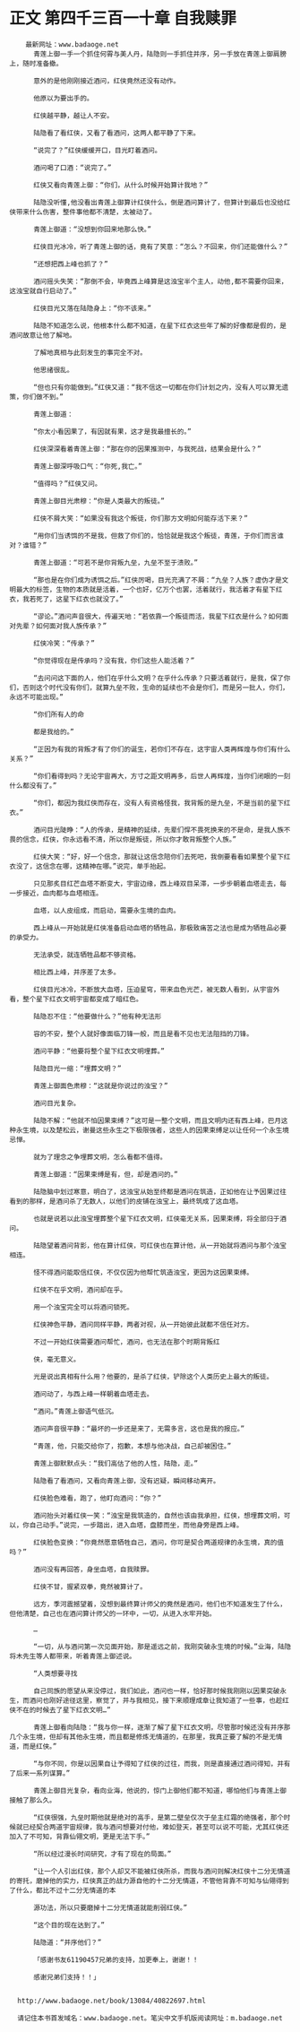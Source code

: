 # 正文 第四千三百一十章 自我赎罪
        最新网址：www.badaoge.net
          青莲上御一手一个抓住何霄与美人丹，陆隐则一手抓住并序，另一手放在青莲上御肩膀上，随时准备撤。
      
          意外的是他刚刚接近酒问，红侠竟然还没有动作。
      
          他原以为要出手的。
      
          红侠越平静，越让人不安。
      
          陆隐看了看红侠，又看了看酒问，这两人都平静了下来。
      
          “说完了？”红侠缓缓开口，目光盯着酒问。
      
          酒问喝了口酒：“说完了。”
      
          红侠又看向青莲上御：“你们，从什么时候开始算计我地？”
      
          陆隐没听懂,他没看出青莲上御算计红侠什么，倒是酒问算计了，但算计到最后也没给红侠带来什么伤害，整件事他都不清楚，太被动了。
      
          青莲上御道：“没想到你回来地那么快。”
      
          红侠目光冰冷，听了青莲上御的话，竟有了笑意：“怎么？不回来，你们还能做什么？”
      
          “还想把西上峰也抓了？”
      
          酒问摇头失笑：“那倒不会，毕竟西上峰算是这浊宝半个主人，动他,都不需要你回来，这浊宝就自行启动了。”
      
          红侠目光又落在陆隐身上：“你不该来。”
      
          陆隐不知道怎么说，他根本什么都不知道，在星下红衣这些年了解的好像都是假的，是酒问故意让他了解地。
      
          了解地真相与此刻发生的事完全不对。
      
          他思绪很乱。
      
          “但也只有你能做到。”红侠又道：“我不信这一切都在你们计划之内，没有人可以算无遗策，你们做不到。”
      
          青莲上御道：
      
          “你太小看因果了，有因就有果，这才是我最擅长的。”
      
          红侠深深看着青莲上御：“那在你的因果推测中，与我死战，结果会是什么？”
      
          青莲上御深呼吸口气：“你死,我亡。”
      
          “值得吗？”红侠又问。
      
          青莲上御目光肃穆：“你是人类最大的叛徒。”
      
          红侠不屑大笑：“如果没有我这个叛徒，你们那方文明如何能存活下来？”
      
          “用你们当诱饵的不是我，但救了你们的，恰恰就是我这个叛徒，青莲，于你们而言谁对？谁错？”
      
          青莲上御道：“可若不是你背叛九垒，九垒不至于溃败。”
      
          “那也是在你们成为诱饵之后。”红侠厉喝，目光充满了不屑：“九垒？人族？虚伪才是文明最大的标签，生物的本质就是活着，一个也好，亿万个也罢，活着就行，我活着才有星下红衣，我若死了，这星下红衣也就没了。”
      
          “谬论。”酒问声音很大，传遍天地：“若依靠一个叛徒而活，我星下红衣是什么？如何面对先辈？如何面对我人族传承？”
      
          红侠冷笑：“传承？”
      
          “你觉得现在是传承吗？没有我，你们这些人能活着？”
      
          “去问问这下面的人，他们在乎什么文明？在乎什么传承？只要活着就行，是我，保了你们，否则这个时代没有你们，就算九垒不败，生命的延续也不会是你们，而是另一批人，你们，永远不可能出现。”
      
          “你们所有人的命
      
          都是我给的。”
      
          “正因为有我的背叛才有了你们的诞生，若你们不存在，这宇宙人类再辉煌与你们有什么关系？”
      
          “你们看得到吗？无论宇宙再大，方寸之距文明再多，后世人再辉煌，当你们闭眼的一刻什么都没有了。”
      
          “你们，都因为我红侠而存在，没有人有资格怪我，我背叛的是九垒，不是当前的星下红衣。”
      
          酒问目光陡睁：“人的传承，是精神的延续，先辈们悍不畏死换来的不是命，是我人族不畏的信念，红侠，你永远看不清，所以你是叛徒，所以你才敢背叛整个人族。”
      
          红侠大笑：“好，好一个信念，那就让这信念陪你们去死吧，我倒要看看如果整个星下红衣没了，这信念在哪，这精神在哪。”说完，单手抬起。
      
          只见那炙目红芒血塔不断变大，宇宙边缘，西上峰双目呆滞，一步步朝着血塔走去，每一步接近，血肉都与血塔相连。
      
          血塔，以人皮组成，而启动，需要永生境的血肉。
      
          西上峰从一开始就是红侠准备启动血塔的牺牲品，那极致痛苦之法也是成为牺牲品必要的承受力。
      
          无法承受，就连牺牲品都不够资格。
      
          相比西上峰，并序差了太多。
      
          红侠目光冰冷，不断放大血塔，压迫星穹，带来血色光芒，被无数人看到，从宇宙外看，整个星下红衣文明宇宙都变成了暗红色。
      
          陆隐忍不住：“他要做什么？”他有种无法形
      
          容的不安，整个人就好像面临刀锋一般，而且是看不见也无法阻挡的刀锋。
      
          酒问平静：“他要将整个星下红衣文明埋葬。”
      
          陆隐目光一缩：“埋葬文明？”
      
          青莲上御面色肃穆：“这就是你说过的浊宝？”
      
          酒问目光复杂。
      
          陆隐不解：“他就不怕因果束缚？”这可是一整个文明，而且文明内还有西上峰，巴月这种永生境，以及楚松云，谢曼这些永生之下极限强者，这些人的因果束缚足以让任何一个永生境忌惮。
      
          就为了理念之争埋葬文明，怎么看都不值得。
      
          青莲上御道：“因果束缚是有，但，却是酒问的。”
      
          陆隐脑中划过寒意，明白了，这浊宝从始至终都是酒问在筑造，正如他在让予因果过往看到的那样，是酒问杀了无数人，以他们的皮铺在浊宝上，最终筑成了这血塔。
      
          也就是说若以此浊宝埋葬整个星下红衣文明，红侠毫无关系，因果束缚，将全部归于酒问。
      
          陆隐望着酒问背影，他在算计红侠，可红侠也在算计他，从一开始就将酒问与那个浊宝相连。
      
          怪不得酒问能取信红侠，不仅仅因为他帮忙筑造浊宝，更因为这因果束缚。
      
          红侠不在乎文明，酒问却在乎。
      
          用一个浊宝完全可以将酒问锁死。
      
          红侠神色平静，酒问同样平静，两者对视，从一开始彼此就都不信任对方。
      
          不过一开始红侠需要酒问帮忙，酒问，也无法在那个时期背叛红
      
          侠，毫无意义。
      
          光是说出真相有什么用？他要的，是杀了红侠，铲除这个人类历史上最大的叛徒。
      
          酒问动了，与西上峰一样朝着血塔走去。
      
          “酒问。”青莲上御语气低沉。
      
          酒问声音很平静：“最坏的一步还是来了，无需多言，这也是我的报应。”
      
          “青莲，他，只能交给你了，抱歉，本想与他决战，自己却被困住。”
      
          青莲上御默默点头：“我们高估了他的人性，陆隐，走。”
      
          陆隐看了看酒问，又看向青莲上御，没有迟疑，瞬间移动离开。
      
          红侠脸色难看，跑了，他盯向酒问：“你？”
      
          酒问抬头对着红侠一笑：“浊宝是我筑造的，自然也该由我承担，红侠，想埋葬文明，可以，你自己动手。”说完，一步踏出，进入血塔，盘膝而坐，而他身旁是西上峰。
      
          红侠脸色变换：“你竟然愿意牺牲自己，酒问，你可是契合两道规律的永生境，真的值吗？”
      
          酒问没有再回答，身坐血塔，自我赎罪。
      
          红侠不甘，握紧双拳，竟然被算计了。
      
          远方，季河震撼望着，没想到最终算计师父的竟然是酒问，他们也不知道发生了什么，但他清楚，自己也在酒问算计师父的一环中，一切，从进入水牢开始。
      
          …
      
          “一切，从与酒问第一次见面开始，那是遥远之前，我刚突破永生境的时候。”业海，陆隐将木先生等人都带来，听着青莲上御述说。
      
          “人类想要寻找
      
          自己同族的愿望从来没停过，我们如此，酒问也一样，恰好那时候我刚刚以因果突破永生，而酒问也刚好途径这里，察觉了，并与我相见，接下来顺理成章让我知道了一些事，也趁红侠不在的时候去了星下红衣文明…”
      
          青莲上御看向陆隐：“我与你一样，逐渐了解了星下红衣文明，尽管那时候还没有并序那几个永生境，但却有其他永生境，而且都是修炼无情道的，在那里，我真正要了解的不是无情道，而是红侠。”
      
          “与你不同，你是以因果自让予得知了红侠的过往，而我，则是直接通过酒问得知，并有了后来一系列谋算。”
      
          青莲上御目光复杂，看向业海，他说的，惊门上御他们都不知道，哪怕他们与青莲上御接触了那么久。
      
          “红侠很强，九垒时期他就是绝对的高手，是第二壁垒仅次于垒主红霜的绝强者，那个时候就已经契合两道宇宙规律，我与酒问想要对付他，难如登天，甚至可以说不可能，尤其红侠还加入了不可知，背靠仙翎文明，更是无法下手。”
      
          “所以经过漫长时间研究，才有了现在的局面。”
      
          “让一个人引出红侠，那个人却又不能被红侠所杀，而我与酒问则解决红侠十二分无情道的寄托，磨掉他的实力，红侠真正的战力源自他的十二分无情道，不管他背靠不可知与仙翎得到了什么，都比不过十二分无情道的本
      
          源功法，所以只要磨掉十二分无情道就能削弱红侠。”
      
          “这个目的现在达到了。”
      
          陆隐道：“并序他们？”
      
          「感谢书友61190457兄弟的支持，加更奉上，谢谢！！
      
          感谢兄弟们支持！！」
      
      
      http://www.badaoge.net/book/13084/40822697.html
      
      请记住本书首发域名：www.badaoge.net。笔尖中文手机版阅读网址：m.badaoge.net